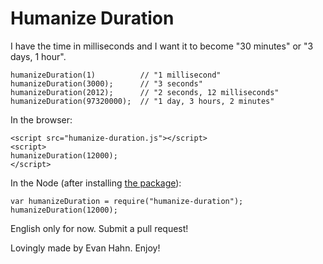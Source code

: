 Humanize Duration
=================

I have the time in milliseconds and I want it to become "30 minutes" or "3 days, 1 hour".

    humanizeDuration(1)          // "1 millisecond"
    humanizeDuration(3000);      // "3 seconds"
    humanizeDuration(2012);      // "2 seconds, 12 milliseconds"
    humanizeDuration(97320000);  // "1 day, 3 hours, 2 minutes"

In the browser:

    <script src="humanize-duration.js"></script>
    <script>
    humanizeDuration(12000);
    </script>

In the Node (after installing [the package](https://npmjs.org/package/humanize-duration)):

    var humanizeDuration = require("humanize-duration");
    humanizeDuration(12000);

English only for now. Submit a pull request!

Lovingly made by Evan Hahn. Enjoy!